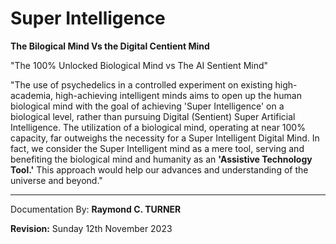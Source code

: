# Super Intelligence

**The Bilogical Mind Vs the Digital Centient Mind**

"The 100% Unlocked Biological Mind vs The AI Sentient Mind"

"The use of psychedelics in a controlled experiment on existing high-academia, high-achieving intelligent minds aims to open up the human biological mind with the goal of achieving 'Super Intelligence' on a biological level, rather than pursuing Digital (Sentient) Super Artificial Intelligence. The utilization of a biological mind, operating at near 100% capacity, far outweighs the necessity for a Super Intelligent Digital Mind. In fact, we consider the Super Intelligent mind as a mere tool, serving and benefiting the biological mind and humanity as an **'Assistive Technology Tool.'** This approach would help our advances and understanding of the universe and beyond."


---

Documentation By: **Raymond C. TURNER**

**Revision:** Sunday 12th November 2023

